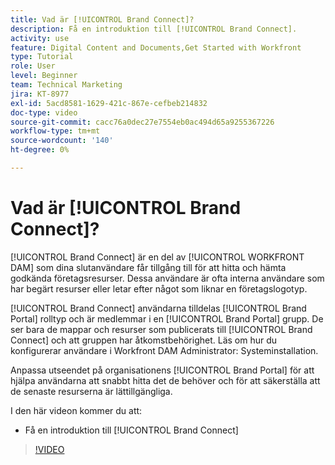 ```yaml
---
title: Vad är [!UICONTROL Brand Connect]?
description: Få en introduktion till [!UICONTROL Brand Connect].
activity: use
feature: Digital Content and Documents,Get Started with Workfront
type: Tutorial
role: User
level: Beginner
team: Technical Marketing
jira: KT-8977
exl-id: 5acd8581-1629-421c-867e-cefbeb214832
doc-type: video
source-git-commit: cacc76a0dec27e7554eb0ac494d65a9255367226
workflow-type: tm+mt
source-wordcount: '140'
ht-degree: 0%

---
```


# Vad är [!UICONTROL Brand Connect]?

[!UICONTROL Brand Connect] är en del av [!UICONTROL WORKFRONT DAM] som dina slutanvändare får tillgång till för att hitta och hämta godkända företagsresurser. Dessa användare är ofta interna användare som har begärt resurser eller letar efter något som liknar en företagslogotyp.

[!UICONTROL Brand Connect] användarna tilldelas [!UICONTROL Brand Portal] rolltyp och är medlemmar i en [!UICONTROL Brand Portal] grupp. De ser bara de mappar och resurser som publicerats till [!UICONTROL Brand Connect] och att gruppen har åtkomstbehörighet. Läs om hur du konfigurerar användare i Workfront DAM Administrator: Systeminstallation.

<!-- Need the cross-reference link to other LP, mentioned above -->

Anpassa utseendet på organisationens [!UICONTROL Brand Portal] för att hjälpa användarna att snabbt hitta det de behöver och för att säkerställa att de senaste resurserna är lättillgängliga.

I den här videon kommer du att:

* Få en introduktion till [!UICONTROL Brand Connect]

>[!VIDEO](https://video.tv.adobe.com/v/335240/?quality=12&learn=on)

<!-- Learn more graphic and link to article, below
* Workfront DAM within Workfront
 -->
